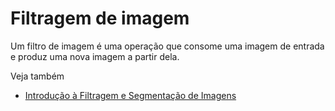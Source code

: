# Filtragem de imagem

Um filtro de imagem é uma operação que consome uma imagem de entrada e produz uma nova imagem a partir dela.

Veja também
* [Introdução à Filtragem e Segmentação de Imagens](https://youtu.be/LT8L3vSLQ2Q)